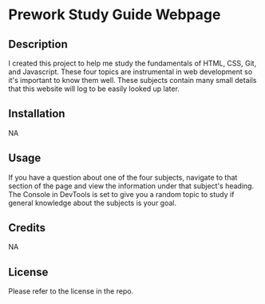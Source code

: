 # Prework Study Guide Webpage

## Description
I created this project to help me study the fundamentals of HTML, CSS, Git, and Javascript. These four topics are instrumental in web development so it's important to know them well. These subjects contain many small details that this website will log to be easily looked up later.


## Installation

NA

## Usage

If you have a question about one of the four subjects, navigate to that section of the page and view the information under that subject's heading. The Console in DevTools is set to give you a random topic to study if general knowledge about the subjects is your goal.

## Credits

NA

## License

Please refer to the license in the repo.
